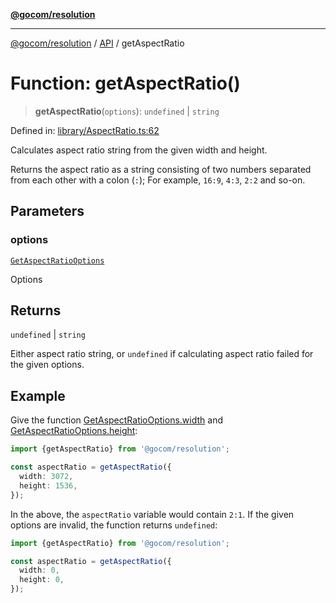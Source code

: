[**@gocom/resolution**](../README.md)

***

[@gocom/resolution](../README.md) / [API](../Public/API.md) / getAspectRatio

# Function: getAspectRatio()

> **getAspectRatio**(`options`): `undefined` \| `string`

Defined in: [library/AspectRatio.ts:62](https://github.com/gocom/resolution/blob/13851e8fe8c51823fc6a2553ed3b103afc1e8885/src/library/AspectRatio.ts#L62)

Calculates aspect ratio string from the given width and height.

Returns the aspect ratio as a string consisting of two numbers separated
from each other with a colon (`:`); For example, `16:9`, `4:3`, `2:2` and
so-on.

## Parameters

### options

[`GetAspectRatioOptions`](../Options/API.GetAspectRatioOptions.md)

Options

## Returns

`undefined` \| `string`

Either aspect ratio string, or `undefined` if calculating aspect ratio failed for
the given options.

## Example

Give the function [GetAspectRatioOptions.width](../Options/API.GetAspectRatioOptions.md#width) and [GetAspectRatioOptions.height](../Options/API.GetAspectRatioOptions.md#height):
```ts
import {getAspectRatio} from '@gocom/resolution';

const aspectRatio = getAspectRatio({
  width: 3072,
  height: 1536,
});
```
In the above, the `aspectRatio` variable would contain `2:1`. If the given options are invalid, the function
returns `undefined`:
```ts
import {getAspectRatio} from '@gocom/resolution';

const aspectRatio = getAspectRatio({
  width: 0,
  height: 0,
});
```
